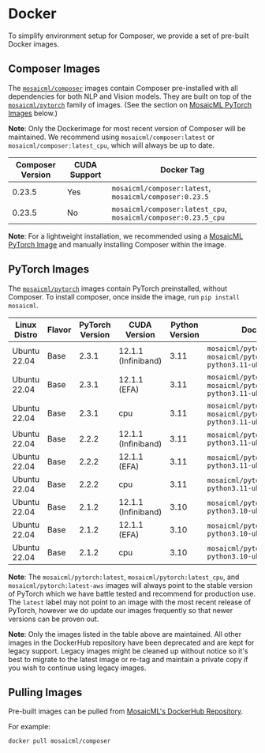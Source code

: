 # Docker

To simplify environment setup for Composer, we provide a set of pre-built Docker images.

## Composer Images

The [`mosaicml/composer`](https://hub.docker.com/r/mosaicml/composer) images contain Composer pre-installed with
all dependencies for both NLP and Vision models. They are built on top of the
[`mosaicml/pytorch`](https://hub.docker.com/r/mosaicml/pytorch) family of images.
(See the section on [MosaicML PyTorch Images](#pytorch-images) below.)

**Note**: Only the Dockerimage for most recent version of Composer will be maintained. We recommend using
`mosaicml/composer:latest` or `mosaicml/composer:latest_cpu`, which will always be up to date.

<!-- BEGIN_COMPOSER_BUILD_MATRIX -->
| Composer Version   | CUDA Support   | Docker Tag                                                     |
|--------------------|----------------|----------------------------------------------------------------|
| 0.23.5             | Yes            | `mosaicml/composer:latest`, `mosaicml/composer:0.23.5`         |
| 0.23.5             | No             | `mosaicml/composer:latest_cpu`, `mosaicml/composer:0.23.5_cpu` |
<!-- END_COMPOSER_BUILD_MATRIX -->

**Note**: For a lightweight installation, we recommended using a [MosaicML PyTorch Image](#pytorch-images) and manually
installing Composer within the image.

## PyTorch Images

The [`mosaicml/pytorch`](https://hub.docker.com/r/mosaicml/pytorch) images contain PyTorch preinstalled, without Composer.
To install composer, once inside the image, run `pip install mosaicml`.

<!-- BEGIN_PYTORCH_BUILD_MATRIX -->
| Linux Distro   | Flavor   | PyTorch Version   | CUDA Version        | Python Version   | Docker Tags                                                                              |
|----------------|----------|-------------------|---------------------|------------------|------------------------------------------------------------------------------------------|
| Ubuntu 22.04   | Base     | 2.3.1             | 12.1.1 (Infiniband) | 3.11             | `mosaicml/pytorch:latest`, `mosaicml/pytorch:2.3.1_cu121-python3.11-ubuntu22.04`         |
| Ubuntu 22.04   | Base     | 2.3.1             | 12.1.1 (EFA)        | 3.11             | `mosaicml/pytorch:latest-aws`, `mosaicml/pytorch:2.3.1_cu121-python3.11-ubuntu22.04-aws` |
| Ubuntu 22.04   | Base     | 2.3.1             | cpu                 | 3.11             | `mosaicml/pytorch:latest_cpu`, `mosaicml/pytorch:2.3.1_cpu-python3.11-ubuntu22.04`       |
| Ubuntu 22.04   | Base     | 2.2.2             | 12.1.1 (Infiniband) | 3.11             | `mosaicml/pytorch:2.2.2_cu121-python3.11-ubuntu22.04`                                    |
| Ubuntu 22.04   | Base     | 2.2.2             | 12.1.1 (EFA)        | 3.11             | `mosaicml/pytorch:2.2.2_cu121-python3.11-ubuntu22.04-aws`                                |
| Ubuntu 22.04   | Base     | 2.2.2             | cpu                 | 3.11             | `mosaicml/pytorch:2.2.2_cpu-python3.11-ubuntu22.04`                                      |
| Ubuntu 22.04   | Base     | 2.1.2             | 12.1.1 (Infiniband) | 3.10             | `mosaicml/pytorch:2.1.2_cu121-python3.10-ubuntu22.04`                                    |
| Ubuntu 22.04   | Base     | 2.1.2             | 12.1.1 (EFA)        | 3.10             | `mosaicml/pytorch:2.1.2_cu121-python3.10-ubuntu22.04-aws`                                |
| Ubuntu 22.04   | Base     | 2.1.2             | cpu                 | 3.10             | `mosaicml/pytorch:2.1.2_cpu-python3.10-ubuntu22.04`                                      |
<!-- END_PYTORCH_BUILD_MATRIX -->

**Note**: The `mosaicml/pytorch:latest`, `mosaicml/pytorch:latest_cpu`, and `mosaicml/pytorch:latest-aws`
images will always point to the stable version of PyTorch which we have battle tested and recommend for production use.  The `latest` label
may not point to an image with the most recent release of PyTorch, however we do update our images frequently so that newer versions can
be proven out.

**Note**: Only the images listed in the table above are maintained.  All other images in the DockerHub repository have been deprecated
and are kept for legacy support.  Legacy images might be cleaned up without notice so it's best to migrate to the latest image or re-tag and maintain
a private copy if you wish to continue using legacy images.

## Pulling Images

Pre-built images can be pulled from [MosaicML's DockerHub Repository](https://hub.docker.com/u/mosaicml).

For example:

<!--pytest.mark.skip-->
```bash
docker pull mosaicml/composer
```
